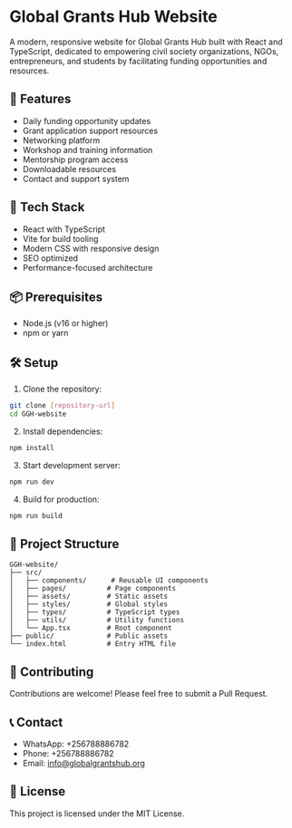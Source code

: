 # Global Grants Hub Website

A modern, responsive website for Global Grants Hub built with React and TypeScript, dedicated to empowering civil society organizations, NGOs, entrepreneurs, and students by facilitating funding opportunities and resources.

## 🌟 Features

- Daily funding opportunity updates
- Grant application support resources
- Networking platform
- Workshop and training information
- Mentorship program access
- Downloadable resources
- Contact and support system

## 🚀 Tech Stack

- React with TypeScript
- Vite for build tooling
- Modern CSS with responsive design
- SEO optimized
- Performance-focused architecture

## 📦 Prerequisites

- Node.js (v16 or higher)
- npm or yarn

## 🛠️ Setup

1. Clone the repository:
```bash
git clone [repository-url]
cd GGH-website
```

2. Install dependencies:
```bash
npm install
```

3. Start development server:
```bash
npm run dev
```

4. Build for production:
```bash
npm run build
```

## 📂 Project Structure

```
GGH-website/
├── src/
│   ├── components/      # Reusable UI components
│   ├── pages/          # Page components
│   ├── assets/         # Static assets
│   ├── styles/         # Global styles
│   ├── types/          # TypeScript types
│   ├── utils/          # Utility functions
│   └── App.tsx         # Root component
├── public/             # Public assets
└── index.html          # Entry HTML file
```

## 🤝 Contributing

Contributions are welcome! Please feel free to submit a Pull Request.

## 📞 Contact

- WhatsApp: +256788886782
- Phone: +256788886782
- Email: info@globalgrantshub.org

## 📄 License

This project is licensed under the MIT License.
